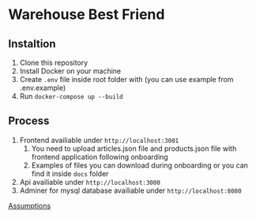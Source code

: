 # Warehouse Best Friend 
## Instaltion
1. Clone this repository
2. Install Docker on your machine
3. Create `.env` file inside root folder with (you can use example from .env.example)
4. Run `docker-compose up --build`

## Process
1. Frontend availiable under `http://localhost:3001`
   1. You need to upload articles.json file and products.json file with frontend application following onboarding
   2. Examples of files you can download during onboarding or you can find it inside `docs` folder
2. Api availiable under `http://localhost:3000`
3. Adminer for mysql database availiable under `http://localhost:8080`

[Assumptions](docs/Assumption.md)


